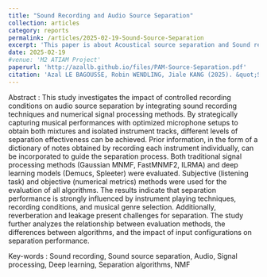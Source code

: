 ```yaml
---
title: "Sound Recording and Audio Source Separation"
collection: articles
category: reports
permalink: /articles/2025-02-19-Sound-Source-Separation
excerpt: 'This paper is about Acoustical source separation and Sound recording. It was written for our M2 ATIAM end of the year-project, carried out over the course of two months in 2025. '
date: 2025-02-19
#venue: 'M2 ATIAM Project'
paperurl: 'http://azallb.github.io/files/PAM-Source-Separation.pdf'
citation: 'Azal LE BAGOUSSE, Robin WENDLING, Jiale KANG (2025). &quot;Sound Recording and Audio Source Separation-Project report.&quot; <i>M2 ATIAM</i>. 1(3).'
---
```


Abstract : This study investigates the impact of controlled recording conditions on audio source separation by integrating sound recording techniques and numerical signal processing methods. By strategically capturing musical performances with optimized microphone setups to obtain both mixtures and isolated instrument tracks, different levels of separation effectiveness can be achieved. Prior information, in the form of a dictionary of notes obtained by recording each instrument individually, can be incorporated to guide the separation process. Both traditional signal processing methods (Gaussian MNMF, FastMNMF2, ILRMA) and deep learning models (Demucs, Spleeter) were evaluated. Subjective (listening task) and objective (numerical metrics) methods were used for the evaluation of all algorithms. The results indicate that separation performance is strongly influenced by instrument playing techniques, recording conditions, and musical genre selection. Additionally, reverberation and leakage present challenges for separation. The study further analyzes the relationship between evaluation methods, the differences between algorithms, and the impact of input configurations on separation performance.

Key-words : Sound recording, Sound source separation, Audio, Signal processing, Deep learning, Separation algorithms, NMF